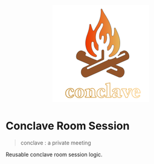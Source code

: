 <h1 align="center">
    <img src="https://raw.githubusercontent.com/piot/conclave/main/docs/images/logo.svg" width="256" />
</h1>

# Conclave Room Session

> conclave : a private meeting

Reusable conclave room session logic.
